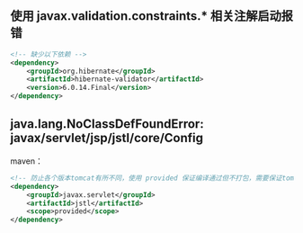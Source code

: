 ## 使用 javax.validation.constraints.* 相关注解启动报错

```xml
<!-- 缺少以下依赖 -->
<dependency>
	<groupId>org.hibernate</groupId>
	<artifactId>hibernate-validator</artifactId>
	<version>6.0.14.Final</version>
</dependency>
```



## java.lang.NoClassDefFoundError: javax/servlet/jsp/jstl/core/Config

maven：

```xml
<!-- 防止各个版本tomcat有所不同，使用 provided 保证编译通过但不打包，需要保证tomcat的lib文件夹有 jstl jar包 -->
<dependency>
	<groupId>javax.servlet</groupId>
	<artifactId>jstl</artifactId>
	<scope>provided</scope>
</dependency>
```

